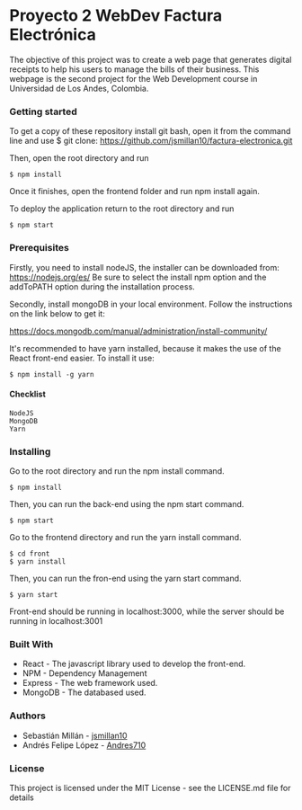 # Proyecto 2 WebDev Factura Electrónica

The objective of this project was to create a web page that generates digital receipts to help his users to
manage the bills of their business. This webpage is the second project for the Web Development course in Universidad de Los Andes, Colombia.

### Getting started

To get a copy of these repository install git bash, open it from the command line and use $ git clone: https://github.com/jsmillan10/factura-electronica.git

Then, open the root directory and run

```
$ npm install
```

Once it finishes, open the frontend folder and run npm install again.

To deploy the application return to the root directory and run 

```
$ npm start
```

### Prerequisites

Firstly, you need to install nodeJS, the installer can be downloaded from: https://nodejs.org/es/ Be sure to select the install npm option and the addToPATH option during the installation process.

Secondly, install mongoDB in your local environment. Follow the instructions on the link below to get it:

https://docs.mongodb.com/manual/administration/install-community/

It's recommended to have yarn installed, because it makes the use of the React front-end easier. To install it use:

```
$ npm install -g yarn
```

#### Checklist

```
NodeJS
MongoDB
Yarn
```

### Installing

Go to the root directory and run the npm install command.
```
$ npm install
```
Then, you can run the back-end using the npm start command.
```
$ npm start
```
Go to the frontend directory and run the yarn install command.
```
$ cd front
$ yarn install
```
Then, you can run the fron-end using the yarn start command.
```
$ yarn start
```

Front-end should be running in localhost:3000, while the server should be running in localhost:3001

### Built With

* React - The javascript library used to develop the front-end.
* NPM - Dependency Management
* Express - The web framework used.
* MongoDB - The databased used.

### Authors

* Sebastián Millán - <a href="https://github.com/jsmillan10">jsmillan10</a>
* Andrés Felipe López - <a href="https://github.com/Andres710">Andres710</a>

### License
This project is licensed under the MIT License - see the LICENSE.md file for details
